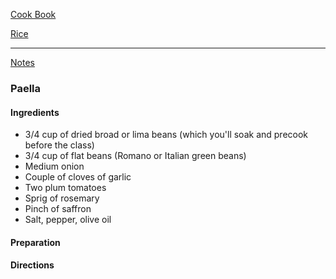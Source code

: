 [Cook Book](https://github.com/vmsmith/CookBook/blob/master/README.md)  

[Rice](https://github.com/vmsmith/CookBook/blob/master/rice.md)  

-----  

[Notes](https://github.com/vmsmith/CookBook/blob/master/notes.md)  

### Paella  

#### Ingredients  
* 3/4 cup of dried broad or lima beans (which you'll soak and precook before the class)  
* 3/4 cup of flat beans (Romano or Italian green beans)  
* Medium onion  
* Couple of cloves of garlic  
* Two plum tomatoes  
* Sprig of rosemary  
* Pinch of saffron  
* Salt, pepper, olive oil   

#### Preparation  


#### Directions  
